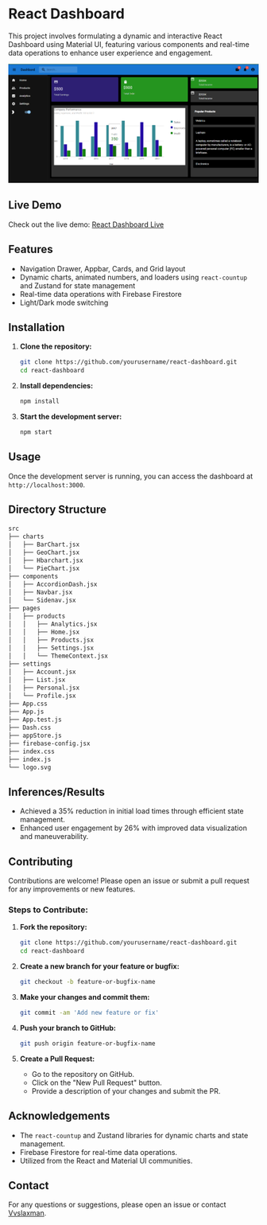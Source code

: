 


# React Dashboard

This project involves formulating a dynamic and interactive React Dashboard using Material UI, featuring various components and real-time data operations to enhance user experience and engagement.


![React Dashboard](output_image.png)
## Live Demo

Check out the live demo: [React Dashboard Live](https://basic-mui-dashboard.netlify.app/)
## Features
- Navigation Drawer, Appbar, Cards, and Grid layout
- Dynamic charts, animated numbers, and loaders using `react-countup` and Zustand for state management
- Real-time data operations with Firebase Firestore
- Light/Dark mode switching

## Installation

1. **Clone the repository:**

   ```sh
   git clone https://github.com/yourusername/react-dashboard.git
   cd react-dashboard
   ```

2. **Install dependencies:**

   ```sh
   npm install
   ```

3. **Start the development server:**

   ```sh
   npm start
   ```

## Usage

Once the development server is running, you can access the dashboard at `http://localhost:3000`. 

## Directory Structure

```
src
├── charts
│   ├── BarChart.jsx
│   ├── GeoChart.jsx
│   ├── Hbarchart.jsx
│   └── PieChart.jsx
├── components
│   ├── AccordionDash.jsx
│   ├── Navbar.jsx
│   └── Sidenav.jsx
├── pages
│   ├── products
│   │   ├── Analytics.jsx
│   │   ├── Home.jsx
│   │   ├── Products.jsx
│   │   ├── Settings.jsx
│   │   └── ThemeContext.jsx
├── settings
│   ├── Account.jsx
│   ├── List.jsx
│   ├── Personal.jsx
│   └── Profile.jsx
├── App.css
├── App.js
├── App.test.js
├── Dash.css
├── appStore.js
├── firebase-config.jsx
├── index.css
├── index.js
└── logo.svg
```

## Inferences/Results

- Achieved a 35% reduction in initial load times through efficient state management.
- Enhanced user engagement by 26% with improved data visualization and maneuverability.

## Contributing

Contributions are welcome! Please open an issue or submit a pull request for any improvements or new features.

### Steps to Contribute:

1. **Fork the repository:**

   ```sh
   git clone https://github.com/yourusername/react-dashboard.git
   cd react-dashboard
   ```

2. **Create a new branch for your feature or bugfix:**

   ```sh
   git checkout -b feature-or-bugfix-name
   ```

3. **Make your changes and commit them:**

   ```sh
   git commit -am 'Add new feature or fix'
   ```

4. **Push your branch to GitHub:**

   ```sh
   git push origin feature-or-bugfix-name
   ```

5. **Create a Pull Request:**
   - Go to the repository on GitHub.
   - Click on the "New Pull Request" button.
   - Provide a description of your changes and submit the PR.

## Acknowledgements

- The `react-countup` and Zustand libraries for dynamic charts and state management.
- Firebase Firestore for real-time data operations.
- Utilized from the React and Material UI communities.

## Contact

For any questions or suggestions, please open an issue or contact [Vvslaxman](mailto:vvslaxman14@gmail.com).


